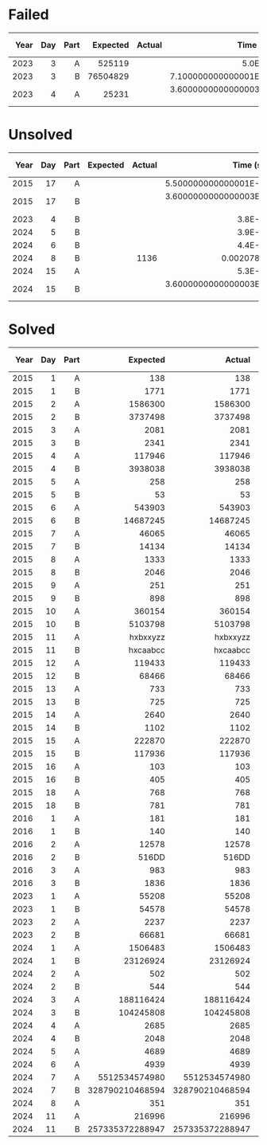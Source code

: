 # Failed
| Year | Day | Part | Expected | Actual |              Time (s) | Bonus (€) |
| ----:| ---:| ----:| --------:| ------:| ---------------------:| ---------:|
| 2023 |   3 |    A |   525119 |        |                5.0E-6 |     0.00€ |
| 2023 |   3 |    B | 76504829 |        |  7.100000000000001E-6 |     0.00€ |
| 2023 |   4 |    A |    25231 |        | 3.6000000000000003E-6 |     0.00€ |
# Unsolved
| Year | Day | Part | Expected | Actual |              Time (s) | Bonus (€) |
| ----:| ---:| ----:| --------:| ------:| ---------------------:| ---------:|
| 2015 |  17 |    A |          |        |  5.500000000000001E-6 |     0.00€ |
| 2015 |  17 |    B |          |        | 3.6000000000000003E-6 |     0.00€ |
| 2023 |   4 |    B |          |        |                3.8E-6 |     0.00€ |
| 2024 |   5 |    B |          |        |                3.9E-6 |     0.00€ |
| 2024 |   6 |    B |          |        |                4.4E-6 |     0.00€ |
| 2024 |   8 |    B |          |   1136 |             0.0020788 |     0.00€ |
| 2024 |  15 |    A |          |        |                5.3E-6 |     0.00€ |
| 2024 |  15 |    B |          |        | 3.6000000000000003E-6 |     0.00€ |
# Solved
| Year | Day | Part |        Expected |          Actual |              Time (s) | Bonus (€) |
| ----:| ---:| ----:| ---------------:| ---------------:| ---------------------:| ---------:|
| 2015 |   1 |    A |             138 |             138 |              6.491E-4 |     0.00€ |
| 2015 |   1 |    B |            1771 |            1771 | 6.1000000000000005E-5 |     0.00€ |
| 2015 |   2 |    A |         1586300 |         1586300 |             0.0014901 |     0.00€ |
| 2015 |   2 |    B |         3737498 |         3737498 | 0.0027086000000000002 |     0.00€ |
| 2015 |   3 |    A |            2081 |            2081 | 0.0024165000000000002 |     0.00€ |
| 2015 |   3 |    B |            2341 |            2341 |             0.0034989 |     0.00€ |
| 2015 |   4 |    A |          117946 |          117946 |   0.10892660000000001 |     0.00€ |
| 2015 |   4 |    B |         3938038 |         3938038 |    0.6673283000000001 |     0.00€ |
| 2015 |   5 |    A |             258 |             258 |             0.0057129 |     0.00€ |
| 2015 |   5 |    B |              53 |              53 | 0.0071343000000000005 |     0.00€ |
| 2015 |   6 |    A |          543903 |          543903 |  0.047806900000000006 |     0.00€ |
| 2015 |   6 |    B |        14687245 |        14687245 |             0.0454931 |     0.00€ |
| 2015 |   7 |    A |           46065 |           46065 |             0.0047907 |     0.00€ |
| 2015 |   7 |    B |           14134 |           14134 | 0.0012165000000000001 |     0.00€ |
| 2015 |   8 |    A |            1333 |            1333 |  0.010780600000000001 |     0.00€ |
| 2015 |   8 |    B |            2046 |            2046 |  6.900000000000001E-4 |     0.00€ |
| 2015 |   9 |    A |             251 |             251 |             4.9904943 |     0.00€ |
| 2015 |   9 |    B |             898 |             898 |             5.0731906 |     0.00€ |
| 2015 |  10 |    A |          360154 |          360154 |             0.0502905 |     0.00€ |
| 2015 |  10 |    B |         5103798 |         5103798 |   0.12677070000000001 |     0.00€ |
| 2015 |  11 |    A |        hxbxxyzz |        hxbxxyzz |  0.010562400000000001 |     0.00€ |
| 2015 |  11 |    B |        hxcaabcc |        hxcaabcc |             0.2118913 |     0.00€ |
| 2015 |  12 |    A |          119433 |          119433 |             0.0024892 |     0.00€ |
| 2015 |  12 |    B |           68466 |           68466 |             0.0044473 |     0.00€ |
| 2015 |  13 |    A |             733 |             733 |             5.4423396 |     0.00€ |
| 2015 |  13 |    B |             725 |             725 |     5.242291000000001 |     0.00€ |
| 2015 |  14 |    A |            2640 |            2640 |  0.019430700000000002 |     0.00€ |
| 2015 |  14 |    B |            1102 |            1102 |             0.0067901 |     0.00€ |
| 2015 |  15 |    A |          222870 |          222870 |             0.0843251 |     0.00€ |
| 2015 |  15 |    B |          117936 |          117936 |             0.0427164 |     0.00€ |
| 2015 |  16 |    A |             103 |             103 | 0.0036447000000000003 |     0.00€ |
| 2015 |  16 |    B |             405 |             405 | 0.0024135000000000003 |     0.00€ |
| 2015 |  18 |    A |             768 |             768 |   0.10719640000000001 |     0.00€ |
| 2015 |  18 |    B |             781 |             781 |             0.0847541 |     0.00€ |
| 2016 |   1 |    A |             181 |             181 | 1.9920000000000002E-4 |     0.00€ |
| 2016 |   1 |    B |             140 |             140 |               3.11E-4 |     0.00€ |
| 2016 |   2 |    A |           12578 |           12578 | 4.3710000000000005E-4 |     0.00€ |
| 2016 |   2 |    B |           516DD |           516DD | 4.7870000000000003E-4 |     0.00€ |
| 2016 |   3 |    A |             983 |             983 |  7.526000000000001E-4 |     0.00€ |
| 2016 |   3 |    B |            1836 |            1836 |              5.946E-4 |     0.00€ |
| 2023 |   1 |    A |           55208 |           55208 |             0.0022586 |     0.00€ |
| 2023 |   1 |    B |           54578 |           54578 |  0.008837300000000001 |     0.00€ |
| 2023 |   2 |    A |            2237 |            2237 | 2.3940000000000002E-4 |     0.00€ |
| 2023 |   2 |    B |           66681 |           66681 | 2.5990000000000003E-4 |     0.00€ |
| 2024 |   1 |    A |         1506483 |         1506483 | 4.4300000000000003E-4 |     0.00€ |
| 2024 |   1 |    B |        23126924 |        23126924 |  0.010471300000000001 |     0.00€ |
| 2024 |   2 |    A |             502 |             502 | 0.0029535000000000004 |     0.00€ |
| 2024 |   2 |    B |             544 |             544 |             0.0032065 |     0.00€ |
| 2024 |   3 |    A |       188116424 |       188116424 | 0.0024622000000000003 |     0.00€ |
| 2024 |   3 |    B |       104245808 |       104245808 |             0.0023659 |     0.00€ |
| 2024 |   4 |    A |            2685 |            2685 |             0.0218537 |     0.00€ |
| 2024 |   4 |    B |            2048 |            2048 |  0.010907400000000001 |     0.00€ |
| 2024 |   5 |    A |            4689 |            4689 |  7.457000000000001E-4 |     0.00€ |
| 2024 |   6 |    A |            4939 |            4939 |             0.0021137 |     0.00€ |
| 2024 |   7 |    A |   5512534574980 |   5512534574980 |             0.0516145 |     0.00€ |
| 2024 |   7 |    B | 328790210468594 | 328790210468594 |    1.4419970000000002 |     0.00€ |
| 2024 |   8 |    A |             351 |             351 |  5.449000000000001E-4 |     0.00€ |
| 2024 |  11 |    A |          216996 |          216996 | 0.0030848000000000004 |     0.00€ |
| 2024 |  11 |    B | 257335372288947 | 257335372288947 |             0.0649605 |     0.00€ |
